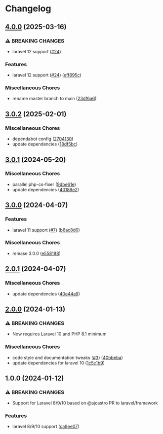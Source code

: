 # Changelog

## [4.0.0](https://github.com/audunru/eager-load-pivot-relations/compare/v3.0.2...v4.0.0) (2025-03-16)


### ⚠ BREAKING CHANGES

* laravel 12 support ([#24](https://github.com/audunru/eager-load-pivot-relations/issues/24))

### Features

* laravel 12 support ([#24](https://github.com/audunru/eager-load-pivot-relations/issues/24)) ([eff895c](https://github.com/audunru/eager-load-pivot-relations/commit/eff895cd5d2ab497087c2c4b6ad26acc922dc4fa))


### Miscellaneous Chores

* rename master branch to main ([23df6a6](https://github.com/audunru/eager-load-pivot-relations/commit/23df6a6055e01c92c4c2c32f9f788fa3bba7d11f))

## [3.0.2](https://github.com/audunru/eager-load-pivot-relations/compare/v3.0.1...v3.0.2) (2025-02-01)


### Miscellaneous Chores

* dependabot config ([2704130](https://github.com/audunru/eager-load-pivot-relations/commit/2704130fe64e5c9afd45eafc0e6046036ff00abb))
* update dependencies ([18df5bc](https://github.com/audunru/eager-load-pivot-relations/commit/18df5bc097e4ec616e2a6ae7ab3b85fa3b9574e9))

## [3.0.1](https://github.com/audunru/eager-load-pivot-relations/compare/v3.0.0...v3.0.1) (2024-05-20)


### Miscellaneous Chores

* parallel php-cs-fixer ([9dbe61e](https://github.com/audunru/eager-load-pivot-relations/commit/9dbe61e899083d734c60fab228649f20e492170a))
* update dependencies ([40189e2](https://github.com/audunru/eager-load-pivot-relations/commit/40189e2ef406dc21a91d33078fef81b6d2908f05))

## [3.0.0](https://github.com/audunru/eager-load-pivot-relations/compare/v2.0.1...v3.0.0) (2024-04-07)


### Features

* laravel 11 support ([#7](https://github.com/audunru/eager-load-pivot-relations/issues/7)) ([b6ac8d0](https://github.com/audunru/eager-load-pivot-relations/commit/b6ac8d07601cd7eca99a16208f13019f6b36310f))


### Miscellaneous Chores

* release 3.0.0 ([e558188](https://github.com/audunru/eager-load-pivot-relations/commit/e5581884be4a9c74b922e9f7a896500ff049dddd))

## [2.0.1](https://github.com/audunru/eager-load-pivot-relations/compare/v2.0.0...v2.0.1) (2024-04-07)


### Miscellaneous Chores

* update dependencies ([40e44a9](https://github.com/audunru/eager-load-pivot-relations/commit/40e44a93658639e98d9cf0e49e7e43e2fe7f0fbb))

## [2.0.0](https://github.com/audunru/eager-load-pivot-relations/compare/v1.0.0...v2.0.0) (2024-01-13)


### ⚠ BREAKING CHANGES

* Now requires Laravel 10 and PHP 8.1 minimum

### Miscellaneous Chores

* code style and documentation tweaks ([#3](https://github.com/audunru/eager-load-pivot-relations/issues/3)) ([40bbeba](https://github.com/audunru/eager-load-pivot-relations/commit/40bbeba7e92480232d6eb7ba4c68e393a3f8365b))
* update dependencies for laravel 10 ([1c5c1b9](https://github.com/audunru/eager-load-pivot-relations/commit/1c5c1b9cd827fee9627e923def42fe57c37d74a9))

## 1.0.0 (2024-01-12)


### ⚠ BREAKING CHANGES

* Support for Laravel 8/9/10 based on @ajcastro PR to laravel/framework

### Features

* laravel 8/9/10 support ([ca9ee07](https://github.com/audunru/eager-load-pivot-relations/commit/ca9ee0767a948c8a48c40a39c160530cc7de97c1))
